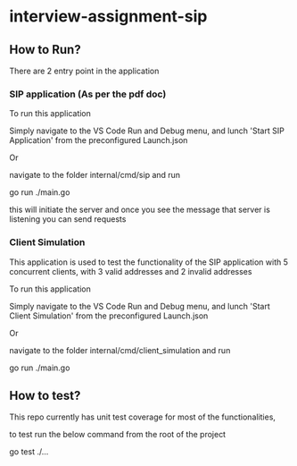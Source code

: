 # interview-assignment-sip
 
## How to Run? 

There are 2 entry point in the application

 ### SIP application (As per the pdf doc)

To run this application 

Simply navigate to the VS Code Run and Debug menu, and lunch 'Start SIP Application' from the preconfigured Launch.json

Or

navigate to the folder internal/cmd/sip and run 

go run ./main.go

this will initiate the server and once you see the message that server is listening you can send requests

### Client Simulation

This application is used to test the functionality of the SIP application with 5 concurrent clients, with 3 valid addresses and 2 invalid addresses

To run this application 

Simply navigate to the VS Code Run and Debug menu, and lunch 'Start Client Simulation' from the preconfigured Launch.json


Or

navigate to the folder internal/cmd/client_simulation and run 

go run ./main.go


## How to test?

This repo currently has unit test coverage for most of the functionalities, 

to test run the below command from the root of the project

go test ./...

